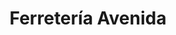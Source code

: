 ---
title: "Ferretería Avenida"
url: /ciudad-autonoma-de-buenos-aires/ferreteria-avenida-avenida-juan-bautista-alberdi/
shop: hardware
---